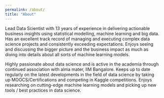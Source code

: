 ```yaml
---
permalink: /about/
title: "About"
---
```


Lead Data Scientist with 13 years of experience in delivering actionable business insights using statistical modelling, machine learning and big data. Has an excellent track record of managing and executing complex data science projects and consistently exceeding expectations. Enjoys seeing and discussing the bigger picture and the business impact as much as diving into details about all sorts of machine learning models.

Highly passionate about data science and is active in the academia through continued association with alma mater, IIM Bangalore. Keeps up to date regularly on the latest developments in the field of data science by taking up MOOCS/Certifications and competing in Kaggle competitions. Enjoys researching on cutting-edge machine learning models and picking up new tools / best practices in data science. 